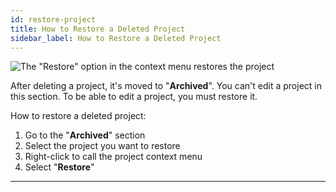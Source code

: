 ```yaml
---
id: restore-project
title: How to Restore a Deleted Project
sidebar_label: How to Restore a Deleted Project
---
```


![The "Restore" option in the context menu restores the project](/scr/dashboard-restore-project.png)

After deleting a project, it's moved to "**Archived**". You can't edit a project in this section. To be able to edit a project, you must restore it.

How to restore a deleted project:

1.  Go to the "**Archived**" section
2.  Select the project you want to restore
3.  Right-click to call the project context menu
4.  Select "**Restore**"

---
